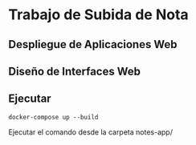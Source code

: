 # Trabajo de Subida de Nota
## Despliegue de Aplicaciones Web
## Diseño de Interfaces Web

## Ejecutar

~~~
docker-compose up --build
~~~

Ejecutar el comando desde la carpeta notes-app/